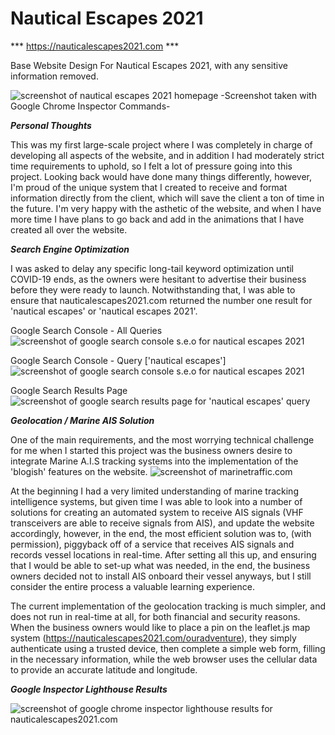 # Nautical Escapes 2021

*** https://nauticalescapes2021.com ***

Base Website Design For Nautical Escapes 2021, with any sensitive information removed. 

![screenshot of nautical escapes 2021 homepage](./screenshots/nauticalescapes2021.com_.png)
-Screenshot taken with Google Chrome Inspector Commands-

***Personal Thoughts***

This was my first large-scale project where I was completely in charge of developing all aspects of the website, and in addition I had moderately strict time requirements to uphold, so I felt a lot of pressure going into this project. Looking back would have done many things differently, however, I'm proud of the unique system that I created to receive and format information directly from the client, which will save the client a ton of time in the future. I'm very happy with the asthetic of the website, and when I have more time I have plans to go back and add in the animations that I have created all over the website.

***Search Engine Optimization***

I was asked to delay any specific long-tail keyword optimization until COVID-19 ends, as the owners were hesitant to advertise their business before they were ready to launch. Notwithstanding that, I was able to ensure that nauticalescapes2021.com returned the number one result for 'nautical escapes' or 'nautical escapes 2021'.

Google Search Console - All Queries
![screenshot of google search console s.e.o for nautical escapes 2021](./screenshots/google_search_allq.png)

Google Search Console - Query ['nautical escapes']
![screenshot of google search console s.e.o for nautical escapes 2021](./screenshots/google_search_neq.png)

Google Search Results Page
![screenshot of google search results page for 'nautical escapes' query](./screenshots/google_search_resultsp.png)

***Geolocation / Marine AIS Solution***

One of the main requirements, and the most worrying technical challenge for me when I started this project was the business owners desire to integrate Marine A.I.S tracking systems into the implementation of the 'blogish' features on the website. ![screenshot of marinetraffic.com](./screenshots/marine_traffic.png)

At the beginning I had a very limited understanding of marine tracking intelligence systems, but given time I was able to look into a number of solutions for creating an automated system to receive AIS signals (VHF transceivers are able to receive signals from AIS), and update the website accordingly, however, in the end, the most efficient solution was to, (with permission), piggyback off of a service that receives AIS signals and records vessel locations in real-time. After setting all this up, and ensuring that I would be able to set-up what was needed, in the end, the business owners decided not to install AIS onboard their vessel anyways, but I still consider the entire process a valuable learning experience.

The current implementation of the geolocation tracking is much simpler, and does not run in real-time at all, for both financial and security reasons. When the business owners would like to place a pin on the leaflet.js map system (https://nauticalescapes2021.com/ouradventure), they simply authenticate using a trusted device, then complete a simple web form, filling in the necessary information, while the web browser uses the cellular data to provide an accurate latitude and longitude. 

***Google Inspector Lighthouse Results***

![screenshot of google chrome inspector lighthouse results for nauticalescapes2021.com](./screenshots/lighthouse.PNG)
